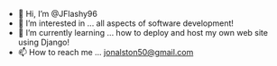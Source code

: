 - 👋 Hi, I’m @JFlashy96
- 👀 I’m interested in ... all aspects of software development!
- 🌱 I’m currently learning ... how to deploy and host my own web site using Django!
- 📫 How to reach me ... jonalston50@gmail.com

<!---
JFlashy96/JFlashy96 is a ✨ special ✨ repository because its `README.md` (this file) appears on your GitHub profile.
You can click the Preview link to take a look at your changes.
--->
